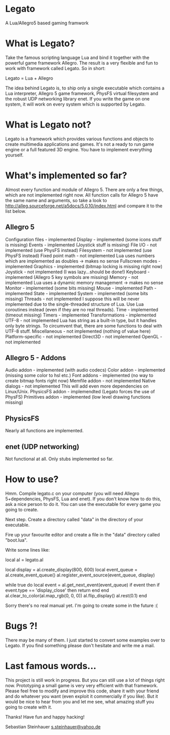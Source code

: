 Legato
======

A Lua/Allegro5 based gaming framwork

What is Legato?
===============

Take the famous scripting language Lua and bind it together with the powerful
game framework Allegro. The result is a very flexible and fun to work with
framework called Legato. So in short:

Legato = Lua + Allegro

The idea behind Legato is, to ship only a single executable which contains
a Lua interpreter, Allegro 5 game framework, PhysFS virtual filesystem and
the robust UDP networking library enet. If you write the game on one system,
it will work on every system which is supported by Legato.


What is Legato not?
===================

Legato is a framework which provides various functions and objects to create
multimedia applications and games. It's not a ready to run game engine or
a full featured 3D engine. You have to implement everything yourself.

What's implemented so far?
==========================

Almost every function and module of Allegro 5. There are only a few things,
which are not implemented right now. All function calls for Allegro 5 have
the same name and arguments, so take a look to
http://alleg.sourceforge.net/a5docs/5.0.10/index.html and compare it to the
list below.

Allegro 5
---------
Configuration files - implemented
Display             - implemented (some icons stuff is missing)
Events              - implemented (Joystick stuff is missing)
File I/O            - not implemented (use PhysFS instead)
Filesystem          - not implemented (use PhysFS instead)
Fixed point math    - not implemented
    Lua uses numbers which are implemented as doubles -> makes no sense
Fullscreen modes    - implemented
Graphics            - implemented (bitmap locking is missing right now)
Joystick            - not implemented (I was lazy...should be done!)
Keyboard            - implemented (Allegro 5 key symbols are missing)
Memory              - not implemented
    Lua uses a dynamic memory management -> makes no sense
Monitor             - implemented (some bits missing)
Mouse               - implemented
Path                - implemented
State               - implemented
System              - implemented (some bits missing)
Threads             - not implemented
    I suppose this will be never implemented due to the single-threaded
    structure of Lua. Use Lua coroutines instead (even if they are no
    real threads).
Time                - implemented (timeout missing)
Timers              - implemented
Transformations     - implemented
UTF-8               - not implemented
    Lua has string as a built-in type, but it handles only byte strings.
    To circumvent that, there are some functions to deal with UTF-8 stuff.
Miscellaneous       - not implemented (nothing of value here)
Platform-specific   - not implemented
Direct3D            - not implemented
OpenGL              - not implemented

Allegro 5 - Addons
------------------
Audio addon         - implemented (with audio codecs)
Color addon         - implemented (missing some color to hsl etc.)
Font addons         - implemented (no way to create bitmap fonts right now)
Memfile addon       - not implemented
Native dialogs      - not implemented
    This will add even more dependencies on Linux/Unix.
PhysicsFS addon     - implemendted (Legato forces the use of PhysFS)
Primitives addon    - implemented (low level drawing functions missing)

PhysicsFS
---------
Nearly all functions are implemented.

enet (UDP networking)
---------------------
Not functional at all. Only stubs implemented so far.


How to use?
===========

Hmm. Compile legato.c on your computer (you will need Allegro 5+dependencies, PhysFS,
Lua and enet). If you don't know how to do this, ask a nice person to do it. You can
use the executable for every game you going to create.

Next step. Create a directory called "data" in the directory of your executable.

Fire up your favourite editor and create a file in the "data" directory called
"boot.lua".

Write some lines like:

local al = legato.al

local display = al.create_display(800, 600)
local event_queue = al.create_event_queue()
al.register_event_source(event_queue, display)

while true do
    local event = al.get_next_event(event_queue)
    if event then
        if event.type == 'display_close' then
            return
        end
    end
    al.clear_to_color(al.map_rgb(0, 0, 0))
    al.flip_display()
    al.rest(0.1)
end

Sorry there's no real manual yet. I'm going to create some in the future :(


Bugs ?!
=======

There may be many of them. I just started to convert some examples over to
Legato. If you find something please don't hesitate and write me a mail.


Last famous words...
====================

This project is still work in progress. But you can still use a lot of things
right now. Prototyping a small game is very very efficient with that framework.
Please feel free to modify and improve this code, share it with your friend
and do whatever you want (even exploit it commercially if you like).
But it would be nice to hear from you and let me see, what amazing stuff you
going to create with it.

Thanks!
Have fun and happy hacking!

Sebastian Steinhauer <s.steinhauer@yahoo.de>
